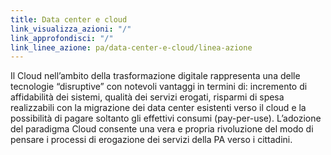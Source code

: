 ```yaml
---
title: Data center e cloud
link_visualizza_azioni: "/"
link_approfondisci: "/"
link_linee_azione: pa/data-center-e-cloud/linea-azione
---
```


Il Cloud nell’ambito della trasformazione digitale rappresenta una delle
tecnologie “disruptive” con notevoli vantaggi in termini di: incremento di
affidabilità dei sistemi, qualità dei servizi erogati, risparmi di spesa
realizzabili con la migrazione dei data center esistenti verso il cloud e la
possibilità di pagare soltanto gli effettivi consumi (pay-per-use). L’adozione
del paradigma Cloud consente una vera e propria rivoluzione del modo di pensare
i processi di erogazione dei servizi della PA verso i cittadini.
